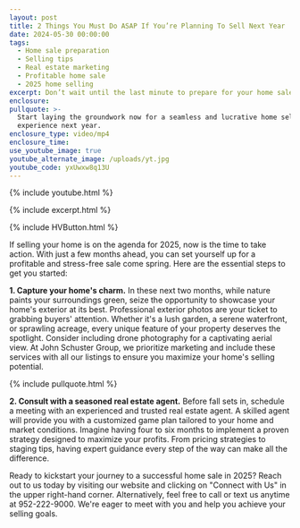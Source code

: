 ```yaml
---
layout: post
title: 2 Things You Must Do ASAP If You’re Planning To Sell Next Year
date: 2024-05-30 00:00:00
tags:
  - Home sale preparation
  - Selling tips
  - Real estate marketing
  - Profitable home sale
  - 2025 home selling
excerpt: Don’t wait until the last minute to prepare for your home sale.
enclosure:
pullquote: >-
  Start laying the groundwork now for a seamless and lucrative home selling
  experience next year.
enclosure_type: video/mp4
enclosure_time:
use_youtube_image: true
youtube_alternate_image: /uploads/yt.jpg
youtube_code: yxUwxw8q13U
---
```

{% include youtube.html %}

{% include excerpt.html %}

{% include HVButton.html %}

If selling your home is on the agenda for 2025, now is the time to take action. With just a few months ahead, you can set yourself up for a profitable and stress-free sale come spring. Here are the essential steps to get you started:

**1\. Capture your home's charm.** In these next two months, while nature paints your surroundings green, seize the opportunity to showcase your home's exterior at its best. Professional exterior photos are your ticket to grabbing buyers' attention. Whether it's a lush garden, a serene waterfront, or sprawling acreage, every unique feature of your property deserves the spotlight. Consider including drone photography for a captivating aerial view. At John Schuster Group, we prioritize marketing and include these services with all our listings to ensure you maximize your home's selling potential.

{% include pullquote.html %}

**2\. Consult with a seasoned real estate agent.** Before fall sets in, schedule a meeting with an experienced and trusted real estate agent. A skilled agent will provide you with a customized game plan tailored to your home and market conditions. Imagine having four to six months to implement a proven strategy designed to maximize your profits. From pricing strategies to staging tips, having expert guidance every step of the way can make all the difference.

Ready to kickstart your journey to a successful home sale in 2025? Reach out to us today by visiting our website and clicking on "Connect with Us" in the upper right-hand corner. Alternatively, feel free to call or text us anytime at 952-222-9000. We're eager to meet with you and help you achieve your selling goals.